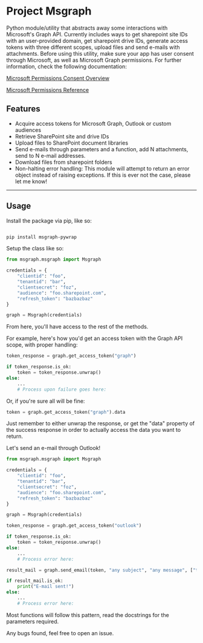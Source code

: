 # Project Msgraph

Python module/utility that abstracts away some interactions with Microsoft's Graph API.
Currently includes ways to get sharepoint site IDs with an user-provided domain, get sharepoint drive IDs, generate access tokens with three different scopes,
upload files and send e-mails with attachments.
Before using this utility, make sure your app has user consent through Microsoft, as well as Microsoft Graph permissions. 
For further information, check the following documentation: 

[Microsoft Permissions Consent Overview](https://learn.microsoft.com/en-us/entra/identity-platform/permissions-consent-overview)

[Microsoft Permissions Reference](https://learn.microsoft.com/en-us/graph/permissions-reference)

## Features

- Acquire access tokens for Microsoft Graph, Outlook or custom audiences
- Retrieve SharePoint site and drive IDs
- Upload files to SharePoint document libraries
- Send e-mails through parameters and a function, add N attachments, send to N e-mail addresses.
- Download files from sharepoint folders
- Non-halting error handling: This module will attempt to return an error object instead of raising exceptions. If this is ever not the case, please let me know!

---
## Usage

Install the package via pip, like so:

```bash

pip install msgraph-pywrap

```

Setup the class like so:

```python
from msgraph.msgraph import Msgraph

credentials = {
    "clientid": "foo",
    "tenantid": "bar",
    "clientsecret": "foz",
    "audience": "foo.sharepoint.com",
    "refresh_token": "bazbazbaz"
}

graph = Msgraph(credentials)
```

From here, you'll have access to the rest of the methods.

For example, here's how you'd get an access token with the Graph API scope, with proper handling:

```python
token_response = graph.get_access_token("graph")

if token_response.is_ok:
    token = token_response.unwrap()
else:
    ...
    # Process upon failure goes here:
```

Or, if you're sure all will be fine:

```python
token = graph.get_access_token("graph").data
```

Just remember to either unwrap the response, or get the "data" property of the success response in order to actually access the data you want to return.

Let's send an e-mail through Outlook!

```python
from msgraph.msgraph import Msgraph

credentials = {
    "clientid": "foo",
    "tenantid": "bar",
    "clientsecret": "foz",
    "audience": "foo.sharepoint.com",
    "refresh_token": "bazbazbaz"
}

graph = Msgraph(credentials)

token_response = graph.get_access_token("outlook")

if token_response.is_ok:
    token = token_response.unwrap()
else:
    ...
    # Process error here:

result_mail = graph.send_email(token, "any subject", "any message", ["target@emails.com"], ["path/to/attachment"])

if result_mail.is_ok:
    print("E-mail sent!")
else:
    ...
    # Process error here:
```

Most functions will follow this pattern, read the docstrings for the parameters required.

Any bugs found, feel free to open an issue.




